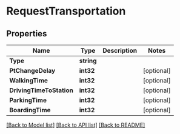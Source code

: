 # RequestTransportation

## Properties

Name | Type | Description | Notes
------------ | ------------- | ------------- | -------------
**Type** | **string** |  | 
**PtChangeDelay** | **int32** |  | [optional] 
**WalkingTime** | **int32** |  | [optional] 
**DrivingTimeToStation** | **int32** |  | [optional] 
**ParkingTime** | **int32** |  | [optional] 
**BoardingTime** | **int32** |  | [optional] 

[[Back to Model list]](../README.md#documentation-for-models) [[Back to API list]](../README.md#documentation-for-api-endpoints) [[Back to README]](../README.md)


